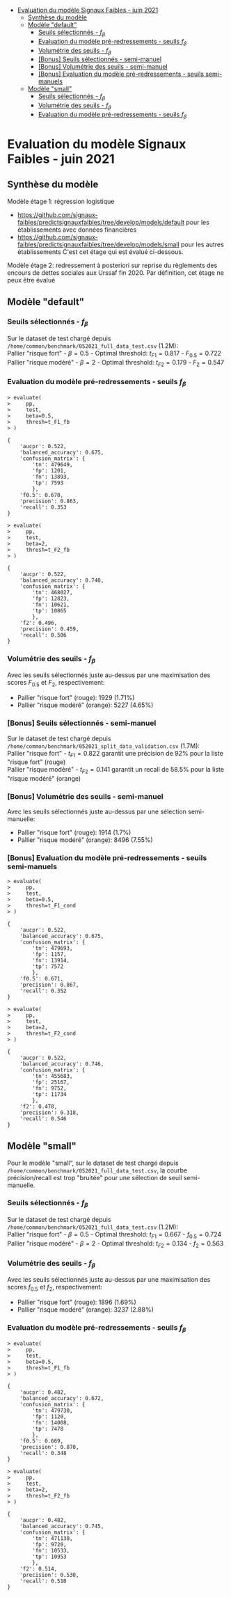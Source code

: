<!-- START doctoc generated TOC please keep comment here to allow auto update -->
<!-- DON'T EDIT THIS SECTION, INSTEAD RE-RUN doctoc TO UPDATE -->

- [Evaluation du modèle Signaux Faibles - juin 2021](#evaluation-du-mod%C3%A8le-signaux-faibles---juin-2021)
  - [Synthèse du modèle](#synth%C3%A8se-du-mod%C3%A8le)
  - [Modèle "default"](#mod%C3%A8le-default)
    - [Seuils sélectionnés - $f_{\beta}$](#seuils-s%C3%A9lectionn%C3%A9s---f_%5Cbeta)
    - [Evaluation du modèle pré-redressements - seuils $f_{\beta}$](#evaluation-du-mod%C3%A8le-pr%C3%A9-redressements---seuils-f_%5Cbeta)
    - [Volumétrie des seuils - $f_{\beta}$](#volum%C3%A9trie-des-seuils---f_%5Cbeta)
    - [[Bonus] Seuils sélectionnés - semi-manuel](#bonus-seuils-s%C3%A9lectionn%C3%A9s---semi-manuel)
    - [[Bonus] Volumétrie des seuils - semi-manuel](#bonus-volum%C3%A9trie-des-seuils---semi-manuel)
    - [[Bonus] Evaluation du modèle pré-redressements - seuils semi-manuels](#bonus-evaluation-du-mod%C3%A8le-pr%C3%A9-redressements---seuils-semi-manuels)
  - [Modèle "small"](#mod%C3%A8le-small)
    - [Seuils sélectionnés - $f_{\beta}$](#seuils-s%C3%A9lectionn%C3%A9s---f_%5Cbeta-1)
    - [Volumétrie des seuils - $f_{\beta}$](#volum%C3%A9trie-des-seuils---f_%5Cbeta-1)
    - [Evaluation du modèle pré-redressements - seuils $f_{\beta}$](#evaluation-du-mod%C3%A8le-pr%C3%A9-redressements---seuils-f_%5Cbeta-1)

<!-- END doctoc generated TOC please keep comment here to allow auto update -->

# Evaluation du modèle Signaux Faibles - juin 2021

## Synthèse du modèle

Modèle étage 1: régression logistique

- https://github.com/signaux-faibles/predictsignauxfaibles/tree/develop/models/default pour les établissements avec données financières
- https://github.com/signaux-faibles/predictsignauxfaibles/tree/develop/models/small pour les autres établissements
  C'est cet étage qui est évalué ci-dessous.

Modèle étage 2: redressement à posteriori sur reprise du règlements des encours de dettes sociales aux Urssaf fin 2020. Par définition, cet étage ne peux être évalué

## Modèle "default"

### Seuils sélectionnés - $f_{\beta}$

Sur le dataset de test chargé depuis `/home/common/benchmark/052021_full_data_test.csv` (1.2M):<br>
Pallier "risque fort" - $\beta=0.5$ - Optimal threshold: $t_{F1}=0.817$ - $F_{0.5}=0.722$<br>
Pallier "risque modéré" - $\beta=2$ - Optimal threshold: $t_{F2}=0.179$ - $F_{2}=0.547$

### Evaluation du modèle pré-redressements - seuils $f_{\beta}$

```
> evaluate(
>     pp,
>     test,
>     beta=0.5,
>     thresh=t_F1_fb
> )

{
	'aucpr': 0.522,
    'balanced_accuracy': 0.675,
    'confusion_matrix': {
    	'tn': 479649,
    	'fp': 1201,
    	'fn': 13893,
    	'tp': 7593
    	},
    'f0.5': 0.670,
    'precision': 0.863,
    'recall': 0.353
}
```

```
> evaluate(
>     pp,
>     test,
>     beta=2,
>     thresh=t_F2_fb
> )

{
	'aucpr': 0.522,
    'balanced_accuracy': 0.740,
    'confusion_matrix': {
    	'tn': 468027,
    	'fp': 12823,
    	'fn': 10621,
    	'tp': 10865
    	},
    'f2': 0.496,
    'precision': 0.459,
    'recall': 0.506
}
```

### Volumétrie des seuils - $f_{\beta}$

Avec les seuils sélectionnés juste au-dessus par une maximisation des scores $F_{0.5}$ et $F_{2}$, respectivement:

- Pallier "risque fort" (rouge): 1929 (1.71%)
- Pallier "risque modéré" (orange): 5227 (4.65%)

### [Bonus] Seuils sélectionnés - semi-manuel

Sur le dataset de test chargé depuis `/home/common/benchmark/052021_split_data_validation.csv` (1.7M):<br>
Pallier "risque fort" - $t_{F1}=0.822$ garantit une précision de 92% pour la liste "risque fort" (rouge)<br>
Pallier "risque modéré" - $t_{F2}=0.141$ garantit un recall de 58.5% pour la liste "risque modéré" (orange)

### [Bonus] Volumétrie des seuils - semi-manuel

Avec les seuils sélectionnés juste au-dessus par une sélection semi-manuelle:

- Pallier "risque fort" (rouge): 1914 (1.7%)
- Pallier "risque modéré" (orange): 8496 (7.55%)

### [Bonus] Evaluation du modèle pré-redressements - seuils semi-manuels

```
> evaluate(
>     pp,
>     test,
>     beta=0.5,
>     thresh=t_F1_cond
> )

{
	'aucpr': 0.522,
	'balanced_accuracy': 0.675,
	'confusion_matrix': {
		'tn': 479693,
		'fp': 1157,
		'fn': 13914,
		'tp': 7572
		},
	'f0.5': 0.671,
	'precision': 0.867,
	'recall': 0.352
}
```

```
> evaluate(
>     pp,
>     test,
>     beta=2,
>     thresh=t_F2_cond
> )

{
	'aucpr': 0.522,
	'balanced_accuracy': 0.746,
	'confusion_matrix': {
		'tn': 455683,
		'fp': 25167,
		'fn': 9752,
		'tp': 11734
		},
	'f2': 0.478,
	'precision': 0.318,
	'recall': 0.546
}
```

## Modèle "small"

Pour le modèle "small“, sur le dataset de test chargé depuis `/home/common/benchmark/052021_full_data_test.csv`, la courbe précision/recall est trop "bruitée" pour une sélection de seuil semi-manuelle.

### Seuils sélectionnés - $f_{\beta}$

Sur le dataset de test chargé depuis `/home/common/benchmark/052021_full_data_test.csv` (1.2M):<br>
Pallier "risque fort" - $\beta=0.5$ - Optimal threshold: $t_{F1}=0.667$ - $f_{0.5}=0.724$<br>
Pallier "risque modéré" - $\beta=2$ - Optimal threshold: $t_{F2}=0.134$ - $f_{2}=0.563$

### Volumétrie des seuils - $f_{\beta}$

Avec les seuils sélectionnés juste au-dessus par une maximisation des scores $f_{0.5}$ et $f_{2}$, respectivement:

- Pallier "risque fort" (rouge): 1896 (1.69%)
- Pallier "risque modéré" (orange): 3237 (2.88%)

### Evaluation du modèle pré-redressements - seuils $f_{\beta}$

```
> evaluate(
>     pp,
>     test,
>     beta=0.5,
>     thresh=t_F1_fb
> )

{
	'aucpr': 0.482,
	'balanced_accuracy': 0.672,
	'confusion_matrix': {
		'tn': 479730,
		'fp': 1120,
		'fn': 14008,
		'tp': 7478
		},
	'f0.5': 0.669,
	'precision': 0.870,
	'recall': 0.348
}
```

```
> evaluate(
>     pp,
>     test,
>     beta=2,
>     thresh=t_F2_fb
> )

{
	'aucpr': 0.482,
	'balanced_accuracy': 0.745,
	'confusion_matrix': {
		'tn': 471130,
		'fp': 9720,
		'fn': 10533,
		'tp': 10953
		},
	'f2': 0.514,
	'precision': 0.530,
	'recall': 0.510
}
```
